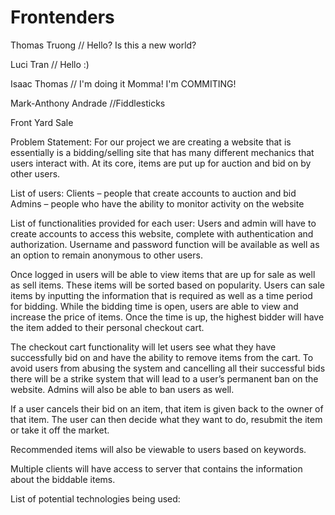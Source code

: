 # Frontenders
Thomas Truong
// Hello? Is this a new world?

Luci Tran
// Hello :)

Isaac Thomas 
// I'm doing it Momma! I'm COMMITING!

Mark-Anthony Andrade
//Fiddlesticks

Front Yard Sale

Problem Statement:
For our project we are creating a website that is essentially is a bidding/selling site that has many different mechanics that users interact with. At its core, items are put up for auction and bid on by other users.

List of users: 
Clients – people that create accounts to auction and bid
Admins – people who have the ability to monitor activity on the website

List of functionalities provided for each user:
Users and admin will have to create accounts to access this website, complete with authentication and authorization.  Username and password function will be available as well as an option to remain anonymous to other users. 

Once logged in users will be able to view items that are up for sale as well as sell items. These items will be sorted based on popularity. Users can sale items by inputting the information that is required as well as a time period for bidding. While the bidding time is open, users are able to view and increase the price of items. Once the time is up, the highest bidder will have the item added to their personal checkout cart. 

The checkout cart functionality will let users see what they have successfully bid on and have the ability to remove items from the cart. To avoid users from abusing the system and cancelling all their successful bids there will be a strike system that will lead to a user’s permanent ban on the website. Admins will also be able to ban users as well.

If a user cancels their bid on an item, that item is given back to the owner of that item. The user can then decide what they want to do, resubmit the item or take it off the market.

Recommended items will also be viewable to users based on keywords.

Multiple clients will have access to server that contains the information about the biddable items.

List of potential technologies being used:

